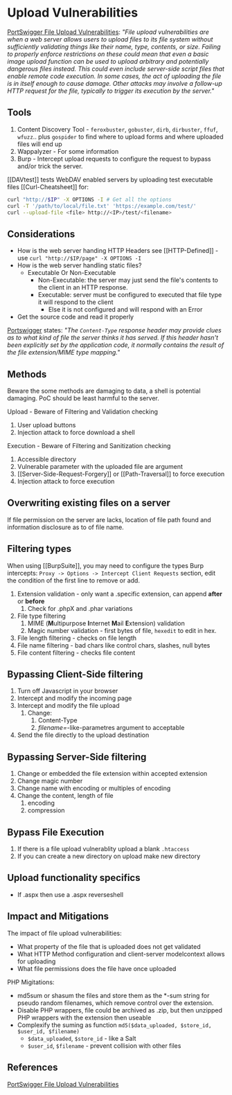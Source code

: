 # Upload Vulnerabilities

[PortSwigger File Upload Vulnerabilities](https://portswigger.net/web-security/file-upload): 
*"File upload vulnerabilities are when a web server allows users to upload files to its file system without sufficiently validating things like their name, type, contents, or size. Failing to properly enforce restrictions on these could mean that even a basic image upload function can be used to upload arbitrary and potentially dangerous files instead. This could even include server-side script files that enable remote code execution. In some cases, the act of uploading the file is in itself enough to cause damage. Other attacks may involve a follow-up HTTP request for the file, typically to trigger its execution by the server."*

## Tools

1. Content Discovery Tool - `feroxbuster`, `gobuster`, `dirb`, `dirbuster`, `ffuf`, `wfuzz`.. plus `gospider` to find where to upload forms and where uploaded files will end up
2. Wappalyzer - For some information
3. Burp - Intercept upload requests to configure the request to bypass and/or trick the server.

[[DAVtest]] tests WebDAV enabled servers by uploading test executable files
[[Curl-Cheatsheet]] for:

```bash
curl "http://$IP" -X OPTIONS -I # Get all the options
curl -T '/path/to/local/file.txt' 'https://example.com/test/'  
curl --upload-file <file> http://<IP>/test/<filename>
```

## Considerations

-  How is the web server handing HTTP Headers see [[HTTP-Defined]] - use `curl "http://$IP/page" -X OPTIONS -I`
- How is the web server handling static files?
	- Executable Or Non-Executable
		- Non-Executable: the server may just send the file's contents to the client in an HTTP response.
		- Executable: server must be configured to executed that file type it will respond to the client
			- Else it is not configured and will respond with an Error
- Get the source code and read it properly

[Portswigger](https://portswigger.net/web-security/file-upload) states: *"The `Content-Type` response header may provide clues as to what kind of file the server thinks it has served. If this header hasn't been explicitly set by the application code, it normally contains the result of the file extension/MIME type mapping."*

## Methods 

Beware the some methods are damaging to data, a shell is potential damaging. PoC should be least harmful to the server.

Upload - Beware of Filtering and Validation checking
1. User upload buttons
2. Injection attack to force download a shell

Execution - Beware of Filtering and Sanitization checking
1. Accessible directory 
2. Vulnerable parameter with the uploaded file are argument
3. [[Server-Side-Request-Forgery]] or [[Path-Traversal]] to force execution 
4. Injection attack to force execution

## Overwriting existing files on a server

If file permission on the server are lacks, location of file path found and information disclosure as to of file name. 
 
##  Filtering types

When using [[BurpSuite]], you may need to configure the types Burp intercepts:
`Proxy -> Options -> Intercept Client Requests` section, edit the condition of the first line to remove or add.

1. Extension validation - only want a .specific extension, can append **after** or **before**
	1. Check for .phpX and .phar variations
2. File type filtering 
	1. MIME (**M**ultipurpose **I**nternet **M**ail **E**xtension) validation 
	2. Magic number validation - first bytes of file, `hexedit` to edit in hex.
3. File length filtering - checks on file length
4. File name filtering - bad chars like control chars, slashes, null bytes
5. File content filtering - checks file content
 
##  Bypassing Client-Side filtering

1.  Turn off Javascript in your browser
2.  Intercept and modify the incoming page
3.  Intercept and modify the file upload
	1. Change:
		1. Content-Type
		2. *filename=*-like-parametres argument to acceptable
4.  Send the file directly to the upload destination

## Bypassing Server-Side filtering

1. Change or embedded the file extension within accepted extension
2. Change magic number
3. Change name with encoding or multiples of encoding 
4. Change the content, length of file
	1. encoding
	2. compression

## Bypass File Execution

1. If there is a file upload vulnerablity upload a blank `.htaccess` 
2. If you can create a new directory on upload make new directory 

## Upload functionality specifics

- If .aspx then use a .aspx reverseshell


## Impact and Mitigations

The impact of file upload vulnerabilities:

- What property of the file that is uploaded does not get validated
- What HTTP Method configuration and client-server modelcontext allows for uploading
- What file permissions does the file have once uploaded

PHP Migitations:

- md5sum or shasum the files and store them as the \*-sum string for pseudo random filenames, which remove control over the extension. 
- Disable PHP wrappers, file could be archived as .zip, but then unzipped PHP wrappers with the extension then useable 
- Complexify the suming as function `md5($data_uploaded, $store_id, $user_id, $filename)`
	- `$data_uploaded`, `$store_id` - like a Salt
	- `$user_id`, `$filename` - prevent collision with other files


## References

[PortSwigger File Upload Vulnerabilities](https://portswigger.net/web-security/file-upload)